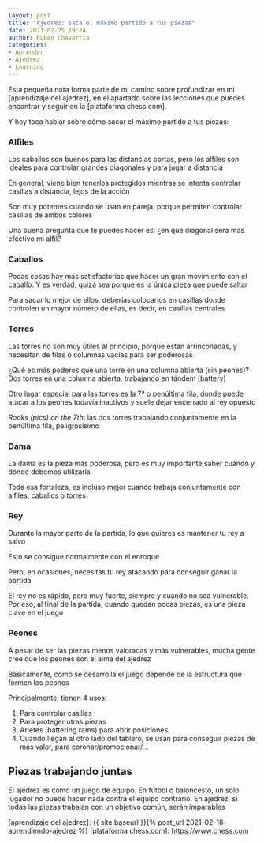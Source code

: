 ```yaml
---
layout: post
title: "Ajedrez: saca el máximo partido a tus piezas"
date: 2021-02-25 19:24
author: Ruben Chavarria
categories: 
- Aprender
- Ajedrez
- Learning
---
```


Esta pequeña nota forma parte de mi camino sobre profundizar en mi
[aprendizaje del ajedrez], en el apartado sobre las lecciones que puedes
encontrar y seguir en la [plataforma chess.com].

Y hoy toca hablar sobre cómo sacar el máximo partido a tus piezas:

<!-- more -->

### Alfiles

Los caballos son buenos para las distancias cortas, pero los alfiles son ideales
para controlar grandes diagonales y para jugar a distancia

En general, viene bien tenerlos protegidos mientras se intenta controlar casillas
a distancia, lejos de la acción

Son muy potentes cuando se usan en pareja, porque permiten controlar casillas de
ambos colores

Una buena pregunta que te puedes hacer es: ¿en qué diagonal será más efectivo mi
alfil?

### Caballos

Pocas cosas hay más satisfactorias que hacer un gran movimiento con el caballo.
Y es verdad, quizá sea porque es la única pieza que puede saltar

Para sacar lo mejor de ellos, deberías colocarlos en casillas donde controlen un
mayor número de ellas, es decir, en casillas centrales

### Torres

Las torres no son muy útiles al principio, porque están arrinconadas, y necesitan
de filas o columnas vacías para ser poderosas

¿Qué es más poderos que una torre en una columna abierta (sin peones)? Dos torres
en una columna abierta, trabajando en tándem (battery)

Otro lugar especial para las torres es la 7ª o penúltima fila, donde puede atacar
a los peones todavía inactivos y suele dejar encerrado al rey opuesto

*Rooks (pics) on the 7th*: las dos torres trabajando conjuntamente en la
penúltima fila, peligrosísimo

### Dama

La dama es la pieza más poderosa, pero es muy importante saber cuándo y dónde
debemos utilizarla

Toda esa fortaleza, es incluso mejor cuando trabaja conjuntamente con alfiles,
caballos o torres

### Rey

Durante la mayor parte de la partida, lo que quieres es mantener tu rey a salvo

Esto se consigue normalmente con el enroque

Pero, en ocasiones, necesitas tu rey atacando para conseguir ganar la partida

El rey no es rápido, pero muy fuerte, siempre y cuando no sea vulnerable. Por
eso, al final de la partida, cuando quedan pocas piezas, es una pieza clave en
el juego

### Peones

A pesar de ser las piezas menos valoradas y más vulnerables, mucha gente cree
que los peones son el alma del ajedrez

Básicamente, cómo se desarrolla el juego depende de la estructura que formen
los peones

Principalmente, tienen 4 usos:

1. Para controlar casillas
2. Para proteger otras piezas
3. Arietes (battering rams) para abrir posiciones
4. Cuando llegan al otro lado del tablero, se usan para conseguir piezas de
más valor, para coronar/promocionar/...
   
## Piezas trabajando juntas

El ajedrez es como un juego de equipo. En fútbol o baloncesto, un solo jugador
no puede hacer nada contra el equipo contrario. En ajedrez, si todas las piezas
trabajan con un objetivo común, serán imparables

[aprendizaje del ajedrez]: {{ site.baseurl }}{% post_url 2021-02-18-aprendiendo-ajedrez %}
[plataforma chess.com]: https://www.chess.com
